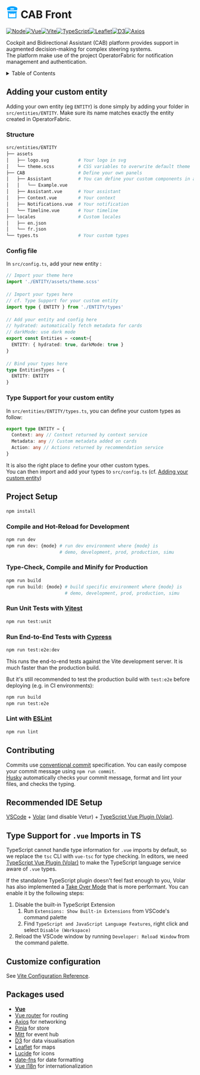# ![Logo](./public/favicon-32x32.png) CAB Front

[![Node](https://img.shields.io/badge/Node%20js-339933?style=for-the-badge&logo=nodedotjs&logoColor=white)](https://nodejs.org)[![Vue](https://img.shields.io/badge/Vue.js-35495E?style=for-the-badge&logo=vuedotjs&logoColor=4FC08D)](https://vuejs.org)[![Vite](https://img.shields.io/badge/vite-%23646CFF.svg?style=for-the-badge&logo=vite&logoColor=white)](https://vitejs.dev)[![TypeScript](https://img.shields.io/badge/typescript-%23007ACC.svg?style=for-the-badge&logo=typescript&logoColor=white)](https://www.typescriptlang.org)[![Leaflet](https://img.shields.io/badge/Leaflet-199900?style=for-the-badge&logo=Leaflet&logoColor=white)](https://leafletjs.com)[![D3](https://img.shields.io/badge/d3%20js-F9A03C?style=for-the-badge&logo=d3.js&logoColor=white)](https://d3js.org)[![Axios](https://img.shields.io/badge/axios-671ddf?&style=for-the-badge&logo=axios&logoColor=white)](https://axios-http.com)

Cockpit and Bidirectional Assistant (CAB) platform provides support in augmented decision-making for complex steering systems.  
The platform make use of the project OperatorFabric for notification management and authentication.

<details>
  <summary>Table of Contents</summary>
  <ol>
    <li>
      <a href="#adding-your-custom-entity">Adding your custom entity</a>
      <ul>
        <li><a href="#structure">Structure</a></li>
        <li><a href="#config-file">Config file</a></li>
        <li><a href="#type-support-for-your-custom-entity">Type Support for your custom entity</a></li>
      </ul>
    </li>
    <li>
      <a href="#project-setup">Project Setup</a>
      <ul>
        <li><a href="#compile-and-hot-reload-for-development">Compile and Hot-Reload for Development</a></li>
        <li><a href="#type-check-compile-and-minify-for-production">Type-Check, Compile and Minify for Production</a></li>
        <li><a href="#run-unit-tests-with-vitest">Run Unit Tests with Vitest</a></li>
        <li><a href="#run-end-to-end-tests-with-cypress">Run End-to-End Tests with Cypress</a></li>
        <li><a href="#lint-with-eslint">Lint with ESLint</a></li>
      </ul>
    </li>
    <li><a href="#contributing">Contributing</a></li>
    <li><a href="#recommended-ide-setup">Recommended IDE Setup</a></li>
    <li><a href="#type-support-for-vue-imports-in-ts">Type Support for `.vue` Imports in TS</a></li>
    <li><a href="#customize-configuration">Customize configuration</a></li>
    <li><a href="#packages-used">Packages used</a></li>

  </ol>
</details>

## Adding your custom entity

Adding your own entity (eg `ENTITY`) is done simply by adding your folder in `src/entities/ENTITY`.
Make sure its name matches exactly the entity created in OperatorFabric.

### Structure

```sh
src/entities/ENTITY
├── assets
│   ├── logo.svg           # Your logo in svg
│   └── theme.scss         # CSS variables to overwrite default theme
├── CAB                    # Define your own panels
│   ├── Assistant          # You can define your custom components in a folder
│   │   └── Example.vue
│   ├── Assistant.vue      # Your assistant
│   ├── Context.vue        # Your context
│   ├── Notifications.vue  # Your notification
│   └── Timeline.vue       # Your timeline
├── locales                # Custom locales
│   ├── en.json
│   └── fr.json
└── types.ts               # Your custom types
```

### Config file

In `src/config.ts`, add your new entity :

```ts
// Import your theme here
import './ENTITY/assets/theme.scss'

// Import your types here
// cf. Type Support for your custom entity
import type { ENTITY } from './ENTITY/types'

// Add your entity and config here
// hydrated: automatically fetch metadata for cards
// darkMode: use dark mode
export const Entities = <const>{
  ENTITY: { hydrated: true, darkMode: true }
}

// Bind your types here
type EntitiesTypes = {
  ENTITY: ENTITY
}
```

### Type Support for your custom entity

In `src/entities/ENTITY/types.ts`, you can define your custom types as follow:

```ts
export type ENTITY = {
  Context: any // Context returned by context service
  Metadata: any // Custom metadata added on cards
  Action: any // Actions returned by recommendation service
}
```

It is also the right place to define your other custom types.  
You can then import and add your types to `src/config.ts` (cf. [Adding your custom entity](#adding-your-custom-entity))

## Project Setup

```sh
npm install
```

### Compile and Hot-Reload for Development

```sh
npm run dev
npm run dev: {mode} # run dev environment where {mode} is
                    # demo, development, prod, production, simu
```

### Type-Check, Compile and Minify for Production

```sh
npm run build
npm run build: {mode} # build specific environment where {mode} is
                      # demo, development, prod, production, simu
```

### Run Unit Tests with [Vitest](https://vitest.dev/)

```sh
npm run test:unit
```

### Run End-to-End Tests with [Cypress](https://www.cypress.io/)

```sh
npm run test:e2e:dev
```

This runs the end-to-end tests against the Vite development server.
It is much faster than the production build.

But it's still recommended to test the production build with `test:e2e` before deploying (e.g. in CI environments):

```sh
npm run build
npm run test:e2e
```

### Lint with [ESLint](https://eslint.org/)

```sh
npm run lint
```

## Contributing

Commits use [conventional commit](https://www.conventionalcommits.org/en/v1.0.0/#summary) specification. You can easily compose your commit message using `npm run commit`.  
[Husky](https://typicode.github.io/husky/) automatically checks your commit message, format and lint your files, and checks the typing.

## Recommended IDE Setup

[VSCode](https://code.visualstudio.com/) + [Volar](https://marketplace.visualstudio.com/items?itemName=Vue.volar) (and disable Vetur) + [TypeScript Vue Plugin (Volar)](https://marketplace.visualstudio.com/items?itemName=Vue.vscode-typescript-vue-plugin).

## Type Support for `.vue` Imports in TS

TypeScript cannot handle type information for `.vue` imports by default, so we replace the `tsc` CLI with `vue-tsc` for type checking. In editors, we need [TypeScript Vue Plugin (Volar)](https://marketplace.visualstudio.com/items?itemName=Vue.vscode-typescript-vue-plugin) to make the TypeScript language service aware of `.vue` types.

If the standalone TypeScript plugin doesn't feel fast enough to you, Volar has also implemented a [Take Over Mode](https://github.com/johnsoncodehk/volar/discussions/471#discussioncomment-1361669) that is more performant. You can enable it by the following steps:

1. Disable the built-in TypeScript Extension
   1. Run `Extensions: Show Built-in Extensions` from VSCode's command palette
   2. Find `TypeScript and JavaScript Language Features`, right click and select `Disable (Workspace)`
2. Reload the VSCode window by running `Developer: Reload Window` from the command palette.

## Customize configuration

See [Vite Configuration Reference](https://vitejs.dev/config/).

## Packages used

- **[Vue](https://vuejs.org/guide/introduction.html)**
- [Vue router](https://router.vuejs.org/guide/) for routing
- [Axios](https://axios-http.com/docs/intro) for networking
- [Pinia](https://pinia.vuejs.org/core-concepts/) for store
- [Mitt](https://github.com/developit/mitt) for event hub
- [D3](https://d3js.org/getting-started) for data visualisation
- [Leaflet](https://leafletjs.com/reference.html) for maps
- [Lucide](https://lucide.dev/icons/) for icons
- [date-fns](https://date-fns.org/docs/Getting-Started) for date formatting
- [Vue I18n](https://vue-i18n.intlify.dev/) for internationalization
